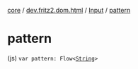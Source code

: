 [core](../../index.md) / [dev.fritz2.dom.html](../index.md) / [Input](index.md) / [pattern](./pattern.md)

# pattern

(js) `var pattern: Flow<`[`String`](https://kotlinlang.org/api/latest/jvm/stdlib/kotlin/-string/index.html)`>`